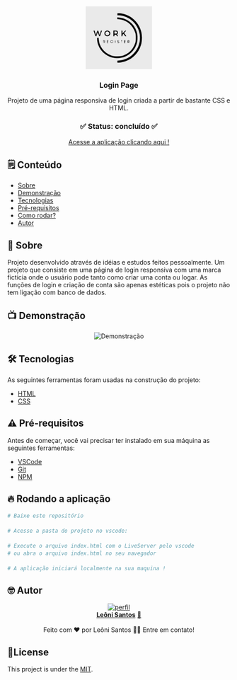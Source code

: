 <p align="center"><img src="logo-readme.png" width="150px"></p>

<div align="center">
	<h3 align="center">Login Page</h3>
	<p align="center">Projeto de uma página responsiva de login criada a partir de bastante CSS e HTML.</p>
</div>
<h3  align="center">
		✅ Status: concluído ✅
</h3>
<div align="center">
<a href="#">Acesse a aplicação clicando aqui !</a>
</div>

## 🗒️ Conteúdo

- [Sobre](#-Sobre)
- [Demonstração](#-Demonstração)
- [Tecnologias](#-tecnologias)
- [Pré-requisitos](#-Pré-requisitos)
- [Como rodar?](#-Rodando-a-aplicação)
- [Autor](#-Autor)

## 📖 Sobre
Projeto desenvolvido através de idéias e estudos feitos pessoalmente. Um projeto que consiste em uma página de login responsiva com uma marca ficticia onde o usuário pode tanto como criar uma conta ou logar. As funções de login e criação de conta são apenas estéticas pois o projeto não tem ligação com banco de dados.

## 📺 Demonstração

<p align="center">
  <img alt="Demonstração" src="https://user-images.githubusercontent.com/110071892/197017459-d745555a-7d78-4b14-9a0c-096c361e7352.png" width="950">
</p>

## 🛠 Tecnologias

As seguintes ferramentas foram usadas na construção do projeto:

- [HTML](https://developer.mozilla.org/pt-BR/docs/Web/HTML)
- [CSS](https://developer.mozilla.org/pt-BR/docs/Web/CSS)

## ⚠️ Pré-requisitos

Antes de começar, você vai precisar ter instalado em sua máquina as seguintes ferramentas:

- [VSCode](https://code.visualstudio.com/)
- [Git](https://git-scm.com)
- [NPM](https://www.npmjs.com)


## 🔥 Rodando a aplicação

```bash
# Baixe este repositório

# Acesse a pasta do projeto no vscode:

# Execute o arquivo index.html com o LiveServer pelo vscode
# ou abra o arquivo index.html no seu navegador

# A aplicação iniciará localmente na sua maquina !
```

<!-- AUTOR -->

## 🤓 Autor

<div align="center" >
<a href="https://www.linkedin.com/in/leonisantos/">
 <img src="https://avatars.githubusercontent.com/u/110071892?v=4" width="200px;" alt="perfil"/>
 <br />
 <b>Leôni Santos</b></a> <a href="https://www.linkedin.com/in/leonisantos/" title="Linkedin">🚀
</a>
 <br />
 <br />
Feito com ❤️ por Leôni Santos 👋🏽 Entre em contato!

</div>

## 📕License

This project is under the [MIT](./LICENSE).

